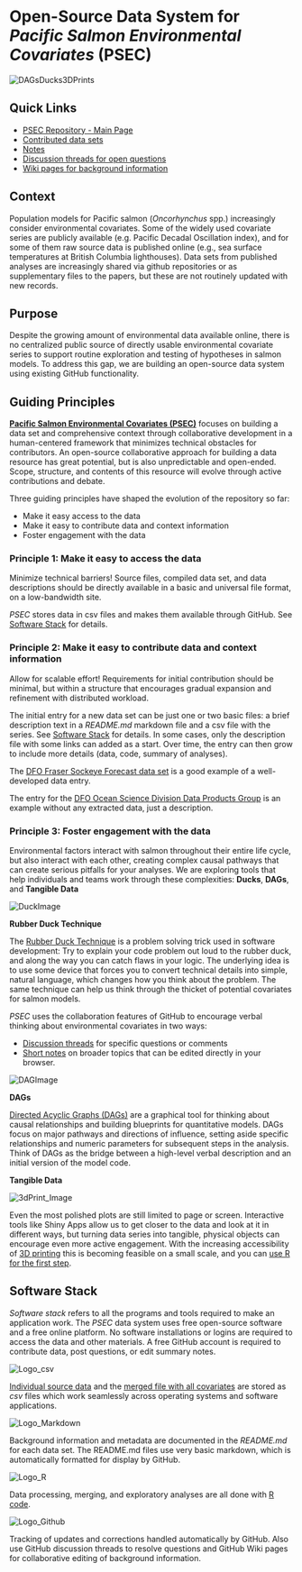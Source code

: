 # Open-Source Data System for *Pacific Salmon Environmental Covariates* (PSEC)

![DAGsDucks3DPrints](/PacSalmonEnvCov/images/Dags&Ducks&3dPrints.PNG)

## Quick Links

* [PSEC Repository - Main Page](https://github.com/SOLV-Code/Open-Source-Env-Cov-PacSalmon)
* [Contributed data sets](https://github.com/SOLV-Code/Open-Source-Env-Cov-PacSalmon/tree/main/DATA)
* [Notes](https://github.com/SOLV-Code/Open-Source-Env-Cov-PacSalmon/tree/main/NOTES)
* [Discussion threads for open questions](https://github.com/SOLV-Code/Open-Source-Env-Cov-PacSalmon/issues)
* [Wiki pages for background information](https://github.com/SOLV-Code/Open-Source-Env-Cov-PacSalmon/wiki)

## Context

Population models for Pacific salmon (*Oncorhynchus* spp.) increasingly consider environmental covariates. Some of the widely used covariate series are publicly available (e.g. Pacific Decadal Oscillation index), and for some of them raw source data is published online (e.g., sea surface temperatures at British Columbia lighthouses). Data sets from published analyses are increasingly shared via github repositories or as supplementary files to the papers, but these are not routinely updated with new records.

## Purpose

Despite the growing amount of environmental data available online, there is no centralized public source of directly usable environmental covariate series to support routine exploration and testing of hypotheses in salmon models. To address this gap, we are building an open-source data system using existing GitHub functionality. 


## Guiding Principles

[**Pacific Salmon Environmental Covariates (PSEC)**](https://github.com/SOLV-Code/Open-Source-Env-Cov-PacSalmon) focuses on building a data set and comprehensive context through collaborative development in a human-centered framework that minimizes technical obstacles for contributors. An open-source collaborative approach for building a data resource has great potential, but is also unpredictable and open-ended. Scope, structure, and contents of this resource will evolve through active contributions and debate.

Three guiding principles have shaped the evolution of the repository so far:

* Make it easy access to the data
* Make it easy to contribute data and context information
* Foster engagement with the data

### Principle 1: Make it easy to access the data

Minimize technical barriers! Source files, compiled data set, and data descriptions should be directly available in a basic and universal file format, on a low-bandwidth site. 

*PSEC* stores data in csv files and makes them available through GitHub. See [Software Stack](https://solv-code.github.io/PacSalmonEnvCov/#software-stack) for details.


### Principle 2: Make it easy to contribute data and context information

Allow for scalable effort! Requirements for initial contribution should be minimal, but within a structure that encourages gradual expansion and refinement with distributed workload. 

The initial entry for a new data set can be just one or two basic files: a brief description text in a *README.md* markdown file and a csv file with the series. See [Software Stack](https://solv-code.github.io/PacSalmonEnvCov/#software-stack) for details. In some cases, only the description file with some links can added as a start. Over time, the entry can then grow to include more details (data, code, summary of analyses).  

The [DFO Fraser Sockeye Forecast data set](https://github.com/SOLV-Code/Open-Source-Env-Cov-PacSalmon/tree/main/DATA/DFO_FraserSockeyeForecast) is a good example of a well-developed data entry. 

The entry for the [DFO Ocean Science Division Data Products Group](https://github.com/SOLV-Code/Open-Source-Env-Cov-PacSalmon/tree/main/DATA/DFO_OceanScienceDiv_DataProd) is an example without any extracted data, just a description. 


### Principle 3: Foster engagement with the data

Environmental factors interact with salmon throughout their entire life cycle, but also interact with each other, creating complex causal pathways that can create serious pitfalls for your analyses. We are exploring tools that help individuals and teams work through these complexities: **Ducks**, **DAGs**, and **Tangible Data**

![DuckImage](/PacSalmonEnvCov/images/Duck_Image.PNG)

**Rubber Duck Technique**

The [Rubber Duck Technique](https://github.com/SOLV-Code/Open-Source-Env-Cov-PacSalmon/wiki/Rubber-Duck-Technique) is a problem solving trick used in software development: Try to explain your code problem out loud to the rubber duck, and along the way you can catch flaws in your logic. The underlying idea is to use some device that forces you to convert technical details into simple, natural language, which changes how you think about the problem. The same technique can help us think through the thicket of potential covariates for salmon models.

*PSEC* uses the collaboration features of GitHub to encourage verbal thinking about environmental covariates in two ways:

* [Discussion threads](https://github.com/SOLV-Code/Open-Source-Env-Cov-PacSalmon/issues) for specific questions or comments
* [Short notes](https://github.com/SOLV-Code/Open-Source-Env-Cov-PacSalmon/tree/main/NOTES) on broader topics that can be edited directly in your browser.

![DAGImage](/PacSalmonEnvCov/images/DAG_Image.PNG)


**DAGs**

[Directed Acyclic Graphs (DAGs)](https://github.com/SOLV-Code/Open-Source-Env-Cov-PacSalmon/wiki/Causal-Inference) are a graphical tool for thinking about causal relationships and building blueprints for quantitative models. DAGs focus on major pathways and directions of influence, setting aside specific relationships and numeric parameters for subsequent steps in the analysis. Think of DAGs as the bridge between a high-level verbal description and an initial version of the model code. 

**Tangible Data**

![3dPrint_Image](/PacSalmonEnvCov/images/3dPrint_Image.PNG)

Even the most polished plots are still limited to page or screen. Interactive tools like Shiny Apps allow us to get closer to the data and look at it in different ways, but turning data series into tangible, physical objects can encourage even more active engagement. With the increasing accessibility of [3D printing](https://github.com/SOLV-Code/Open-Source-Env-Cov-PacSalmon/wiki/Tangible-Data:-3D-Prints) this is becoming feasible on a small scale, and you can [use R for the first step](https://github.com/SOLV-Code/Open-Source-Env-Cov-PacSalmon/blob/main/CODE/5_Create_3D_Prints.R).



## Software Stack

*Software stack* refers to all the programs and tools required to make an application work. The *PSEC* data system uses free open-source software and a free online platform. No software installations or logins are required to access the data and other materials. A free GitHub account is required to contribute data, post questions, or edit summary notes.

![Logo_csv](/PacSalmonEnvCov/images/Logo_csv.png)

[Individual source data](https://github.com/SOLV-Code/Open-Source-Env-Cov-PacSalmon/tree/main/DATA) and the [merged file with all covariates](https://github.com/SOLV-Code/Open-Source-Env-Cov-PacSalmon/tree/main/OUTPUT) are stored as *csv* files which work seamlessly across operating systems and software applications. 

![Logo_Markdown](/PacSalmonEnvCov/images/Logo_Markdown.png)

Background information and metadata are documented in the *README.md* for each data set. The README.md files use very basic markdown, which is automatically formatted for display by GitHub.

![Logo_R](/PacSalmonEnvCov/images/Logo_R.png)

Data processing, merging, and exploratory analyses are all done with [R code](https://github.com/SOLV-Code/Open-Source-Env-Cov-PacSalmon/tree/main/CODE).

![Logo_Github](/PacSalmonEnvCov/images/Logo_Github.png)

Tracking of updates and corrections handled automatically by GitHub. Also use GitHub discussion threads to resolve questions and GitHub Wiki pages for collaborative editing of background information.

